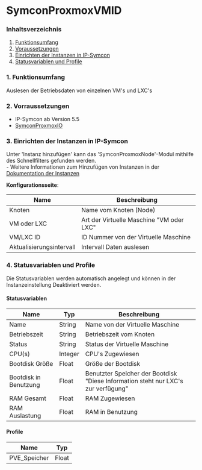 # SymconProxmoxVMID

### Inhaltsverzeichnis

1. [Funktionsumfang](#1-funktionsumfang)
2. [Voraussetzungen](#2-voraussetzungen)
3. [Einrichten der Instanzen in IP-Symcon](#4-einrichten-der-instanzen-in-ip-symcon)
4. [Statusvariablen und Profile](#5-statusvariablen-und-profile)


### 1. Funktionsumfang

Auslesen der Betriebsdaten von einzelnen VM's und LXC's

### 2. Vorraussetzungen

- IP-Symcon ab Version 5.5
- [SymconProxmoxIO](https://github.com/sewo777/SymconProxmox/tree/main/SymconProxmoxIO#readme)


### 3. Einrichten der Instanzen in IP-Symcon

 Unter 'Instanz hinzufügen' kann das 'SymconProxmoxNode'-Modul mithilfe des Schnellfilters gefunden werden.  
	- Weitere Informationen zum Hinzufügen von Instanzen in der [Dokumentation der Instanzen](https://www.symcon.de/service/dokumentation/konzepte/instanzen/#Instanz_hinzufügen)

__Konfigurationsseite__:

Name     | Beschreibung
-------- | ------------------
 Knoten | Name vom Knoten (Node)
 VM oder LXC | Art der Virtuelle Maschine "VM oder LXC"
 VM/LXC ID | ID Nummer von der Virtuelle Maschine
 Aktualisierungsintervall | Intervall Daten auslesen

### 4. Statusvariablen und Profile

Die Statusvariablen werden automatisch angelegt und können in der Instanzeinstellung Deaktiviert werden.

#### Statusvariablen

Name   | Typ     | Beschreibung
------ | ------- | ------------
Name | String | Name von der Virtuelle Maschine
Betriebszeit | String | Betriebszeit vom Knoten
Status | String | Status der Virtuelle Maschine
CPU(s) | Integer | CPU's Zugewiesen
Bootdisk Größe | Float | Größe der Bootdisk
Bootdisk in Benutzung | Float | Benutzter Speicher der Bootdisk  "Diese Information steht nur LXC's zur verfügung"
RAM Gesamt | Float | RAM Zugewiesen
RAM Auslastung | Float | RAM in Benutzung

#### Profile

Name   | Typ
------ | -------
PVE_Speicher | Float
